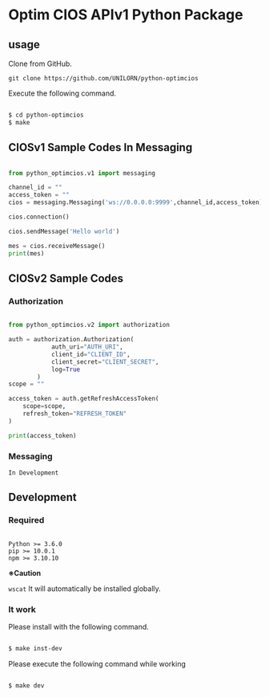 # Optim CIOS APIv1 Python Package

## usage

Clone from GitHub.

`git clone https://github.com/UNILORN/python-optimcios`

Execute the following command.

```bash

$ cd python-optimcios
$ make

```


## CIOSv1 Sample Codes In Messaging

```python

from python_optimcios.v1 import messaging

channel_id = ""
access_token = ""
cios = messaging.Messaging('ws://0.0.0.0:9999',channel_id,access_token)

cios.connection()

cios.sendMessage('Hello world')

mes = cios.receiveMessage()
print(mes)

```

## CIOSv2 Sample Codes

### Authorization

```python

from python_optimcios.v2 import authorization

auth = authorization.Authorization(
            auth_uri="AUTH_URI",
            client_id="CLIENT_ID",
            client_secret="CLIENT_SECRET",
            log=True
        )
scope = ""

access_token = auth.getRefreshAccessToken(
    scope=scope,
    refresh_token="REFRESH_TOKEN"
)

print(access_token)
```

### Messaging

`In Development`

## Development

### Required

```

Python >= 3.6.0
pip >= 10.0.1
npm >= 3.10.10

```

**※Caution**

`wscat` It will automatically be installed globally.

### It work

Please install with the following command.

```bash

$ make inst-dev

```

Please execute the following command while working

```bash

$ make dev

```